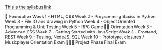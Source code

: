 [This is the syllabus link](https://github.com/greenfox-academy/rabbit-syllabus)

🐰 Foundation
Week 1 - HTML, CSS
Week 2 - Programming Basics in Python
Week 3 - File IO and drawing in Python
Week 4 - Object Oriented Programming & Unit Testing
Week 5 - RPG Game
🐰🐰 Orientation
Week 6 - Advanced CSS
Week 7 - Getting Started with JavaScript
Week 8 - Frontend, REST
Week 9 - Testing, NodeJS, SQL
Week 10 - Prototype, closures / Musicplayer
Orientation Exam
🐰🐰🐰 Project Phase
Final Exam
